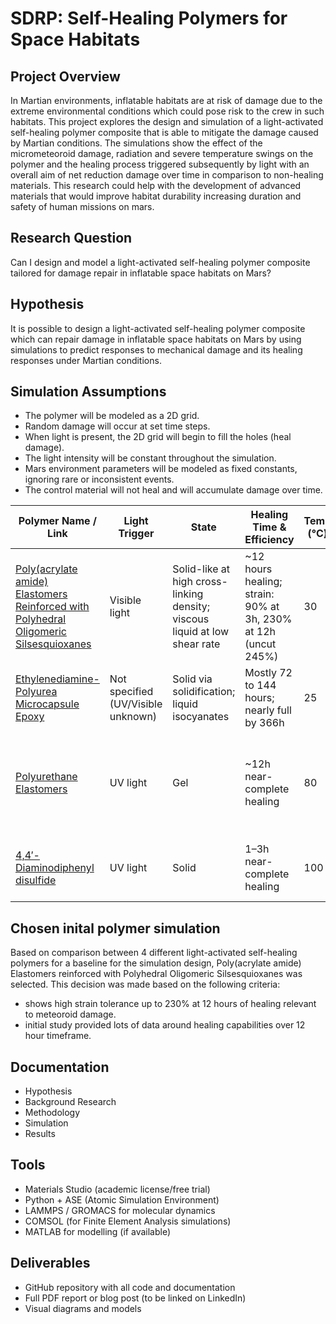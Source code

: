 # SDRP: Self-Healing Polymers for Space Habitats

## Project Overview
In Martian environments, inflatable habitats are at risk of damage due to the extreme environmental conditions which could pose risk to the crew in such habitats. This project explores the design and simulation of a light-activated self-healing polymer composite that is able to mitigate the damage caused by Martian conditions. The simulations show the effect of the micrometeoroid damage, radiation and severe temperature swings on the polymer and the healing process triggered subsequently by light with an overall aim of net reduction damage over time in comparison to non-healing materials. This research could help with the development of advanced materials that would improve habitat durability increasing duration and safety of human missions on mars. 

## Research Question
Can I design and model a light-activated self-healing polymer composite tailored for damage repair in inflatable space habitats on Mars?

## Hypothesis
It is possible to design a light-activated self-healing polymer composite which can repair damage in inflatable space habitats on Mars by using simulations to predict responses to mechanical damage and its healing responses under Martian conditions.

## Simulation Assumptions

- The polymer will be modeled as a 2D grid.
- Random damage will occur at set time steps.
- When light is present, the 2D grid will begin to fill the holes (heal damage).
- The light intensity will be constant throughout the simulation.
- Mars environment parameters will be modeled as fixed constants, ignoring rare or inconsistent events.
- The control material will not heal and will accumulate damage over time.

| Polymer Name / Link | Light Trigger | State | Healing Time & Efficiency | Temp (°C) | Mechanical Strength | Repeat Healing | Radiation Notes | Other Notes |
|--------------------|---------------|-------|---------------------------|-----------|---------------------|----------------|-----------------|-------------|
| [Poly(acrylate amide) Elastomers Reinforced with Polyhedral Oligomeric Silsesquioxanes](https://www.nature.com/articles/s41578-020-0202-4) | Visible light | Solid-like at high cross-linking density; viscous liquid at low shear rate | ~12 hours healing; strain: 90% at 3h, 230% at 12h (uncut 245%) | 30 | 0.6 MPa at 245% strain | Not stated | Not stated | Temperature effect not tested |
| [Ethylenediamine-Polyurea Microcapsule Epoxy](https://pubs.acs.org/doi/abs/10.1021/acsapm.8b00116) | Not specified (UV/Visible unknown) | Solid via solidification; liquid isocyanates | Mostly 72 to 144 hours; nearly full by 366h | 25 | Not specified | Not stated | Not stated | Cold or breakage behavior unknown |
| [Polyurethane Elastomers](https://www.mdpi.com/1996-1944/13/2/326) | UV light | Gel | ~12h near-complete healing | 80 | 3.39 MPa tensile strength | Yes, efficiency drops over 3 cycles: 95%, 87%, 60% | Not stated | Healing likely ineffective at low temp |
| [4,4′-Diaminodiphenyl disulfide](https://pubs.acs.org/doi/full/10.1021/acsmacrolett.9b00766) | UV light | Solid | 1–3h near-complete healing | 100 | Breaks at ~3.7 MPa stress | Yes, due to S-S bonds | Excessive UV causes weakening | Heat accelerates healing; low temp slows process |

## Chosen inital polymer simulation
Based on comparison between 4 different light-activated self-healing polymers for a baseline for the simulation design, Poly(acrylate amide) Elastomers reinforced with Polyhedral Oligomeric Silsesquioxanes was selected. This decision was made based on the following criteria:
- shows high strain tolerance up to 230% at 12 hours of healing relevant to meteoroid damage.
- initial study provided lots of data around healing capabilities over 12 hour timeframe.

## Documentation
- Hypothesis
- Background Research
- Methodology
- Simulation
- Results

## Tools
- Materials Studio (academic license/free trial)
- Python + ASE (Atomic Simulation Environment)
- LAMMPS / GROMACS for molecular dynamics
- COMSOL (for Finite Element Analysis simulations)
- MATLAB for modelling (if available)

## Deliverables
- GitHub repository with all code and documentation
- Full PDF report or blog post (to be linked on LinkedIn)
- Visual diagrams and models
